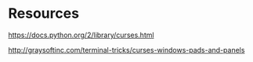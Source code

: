 

# Resources

https://docs.python.org/2/library/curses.html

http://graysoftinc.com/terminal-tricks/curses-windows-pads-and-panels